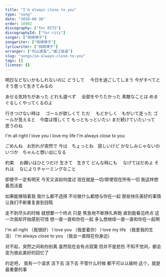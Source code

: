 ```yaml
---
title: "I'm always close to you"
type: "song"
date: "2010-08-30"
order: 10902
discography: ["for RITZ"]
discographyId: ["for-ritz"]
singer: ["岡崎律子"]
songwriter: ["岡崎律子"]
lyricwriter: ["岡崎律子"]
arranger: ["村山達哉","礒江俊道"]
slug: "songs/im-always-close-to-you"
tags: []
license: {}
---
```


明日などないかもしれないのに どうして　
今日を過ごしてしまう 
今がすべてと そう思って生きてみるの

あせる気持ちがあった どれも選べず　
全部をやりたかった 
素敵なことは めまぐるしくやってくるのよ 

行きつけない時は　
ゴールが欲しくて ただ　
もどかしく　もがいて走った
ゴールが見えると　今度は惜しくて もっともっといたい 
まだ続けていたいって　思うのね 

I'm all right
I love you 
I love my life 
I'm always close to you 

ごめんね　お別れが突然で 
今は　ちょっとね　寂しいけど 
かなしみじゃないの 
いつか　ちゃんと想い出になる 

約束　
お願いはひとつだけ 
生きて　生きて どんな時にも　
なげてはだめよ それは　
なによりチャ一ミングなこと 

即使不一定有明天 
今天又该如何度过 
现在就是一切/即使现在所有一切 
我这样想着而活着

如果能够陪着我 
我什么都不选择 
不论做什么都想与你在一起 
那些快乐美好的事情 让我们不断重复直到目眩 

走不到尽头的时候 
就想要一个终点 
只是 焦急地不断挣扎奔跑 
直到能看见终点 这一次我却开始感到可惜 
想一直一直和你在一起 多么想继续一直一直和你在一起啊 

I'm all right （我很好） 
I love you （我爱着你） 
I love my life （我爱我的生活） 
I'm always close to you （我会一直陪在你身边）

对不起，突然之间和你别离 
虽然现在会有点寂寞 但并不是悲伤 
不知不觉间，都会变为彼此美好的回忆了 

约定吧，
我有一个请求 
活下去 活下去 
不管什么时候 都不可以认输哟 
这个，就是最重要的事
